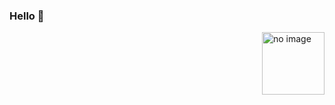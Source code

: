 ### Hello 👋
<img src="https://i.pinimg.com/originals/ef/09/36/ef0936558e58d6bebf73fee2ae895fe3.gif" alt="no image" width="100" height="100" style="float:right"/>
